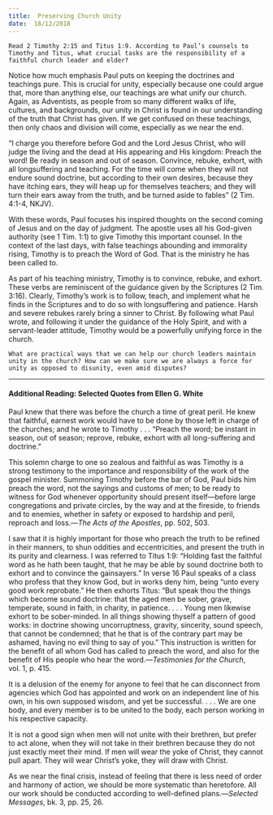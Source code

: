 ```yaml
---
title:  Preserving Church Unity
date:  18/12/2018
---
```


`Read 2 Timothy 2:15 and Titus 1:9. According to Paul’s counsels to Timothy and Titus, what crucial tasks are the responsibility of a faithful church leader and elder?`

Notice how much emphasis Paul puts on keeping the doctrines and teachings pure. This is crucial for unity, especially because one could argue that, more than anything else, our teachings are what unify our church. Again, as Adventists, as people from so many different walks of life, cultures, and backgrounds, our unity in Christ is found in our understanding of the truth that Christ has given. If we get confused on these teachings, then only chaos and division will come, especially as we near the end.

“I charge you therefore before God and the Lord Jesus Christ, who will judge the living and the dead at His appearing and His kingdom: Preach the word! Be ready in season and out of season. Convince, rebuke, exhort, with all longsuffering and teaching. For the time will come when they will not endure sound doctrine, but according to their own desires, because they have itching ears, they will heap up for themselves teachers; and they will turn their ears away from the truth, and be turned aside to fables” (2 Tim. 4:1-4, NKJV).

With these words, Paul focuses his inspired thoughts on the second coming of Jesus and on the day of judgment. The apostle uses all his God-given authority (see 1 Tim. 1:1) to give Timothy this important counsel. In the context of the last days, with false teachings abounding and immorality rising, Timothy is to preach the Word of God. That is the ministry he has been called to.

As part of his teaching ministry, Timothy is to convince, rebuke, and exhort. These verbs are reminiscent of the guidance given by the Scriptures (2 Tim. 3:16). Clearly, Timothy’s work is to follow, teach, and implement what he finds in the Scriptures and to do so with longsuffering and patience. Harsh and severe rebukes rarely bring a sinner to Christ. By following what Paul wrote, and following it under the guidance of the Holy Spirit, and with a servant-leader attitude, Timothy would be a powerfully unifying force in the church.

`What are practical ways that we can help our church leaders maintain unity in the church? How can we make sure we are always a force for unity as opposed to disunity, even amid disputes?`

---

#### Additional Reading: Selected Quotes from Ellen G. White

Paul knew that there was before the church a time of great peril. He knew that faithful, earnest work would have to be done by those left in charge of the churches; and he wrote to Timothy . . . “Preach the word; be instant in season, out of season; reprove, rebuke, exhort with all long-suffering and doctrine.” 

This solemn charge to one so zealous and faithful as was Timothy is a strong testimony to the importance and responsibility of the work of the gospel minister. Summoning Timothy before the bar of God, Paul bids him preach the word, not the sayings and customs of men; to be ready to witness for God whenever opportunity should present itself—before large congregations and private circles, by the way and at the fireside, to friends and to enemies, whether in safety or exposed to hardship and peril, reproach and loss.—_The Acts of the Apostles_, pp. 502, 503. 

I saw that it is highly important for those who preach the truth to be refined in their manners, to shun oddities and eccentricities, and present the truth in its purity and clearness. I was referred to Titus 1:9: “Holding fast the faithful word as he hath been taught, that he may be able by sound doctrine both to exhort and to convince the gainsayers.” In verse 16 Paul speaks of a class who profess that they know God, but in works deny him, being “unto every good work reprobate.” He then exhorts Titus: “But speak thou the things which become sound doctrine: that the aged men be sober, grave, temperate, sound in faith, in charity, in patience. . . . Young men likewise exhort to be sober-minded. In all things showing thyself a pattern of good works: in doctrine showing uncorruptness, gravity, sincerity, sound speech, that cannot be condemned; that he that is of the contrary part may be ashamed, having no evil thing to say of you.” This instruction is written for the benefit of all whom God has called to preach the word, and also for the benefit of His people who hear the word.—_Testimonies for the Church_, vol. 1, p. 415. 

It is a delusion of the enemy for anyone to feel that he can disconnect from agencies which God has appointed and work on an independent line of his own, in his own supposed wisdom, and yet be successful. . . . We are one body, and every member is to be united to the body, each person working in his respective capacity.

It is not a good sign when men will not unite with their brethren, but prefer to act alone, when they will not take in their brethren because they do not just exactly meet their mind. If men will wear the yoke of Christ, they cannot pull apart. They will wear Christ’s yoke, they will draw with Christ.

As we near the final crisis, instead of feeling that there is less need of order and harmony of action, we should be more systematic than heretofore. All our work should be conducted according to well-defined plans.—_Selected Messages_, bk. 3, pp. 25, 26. 